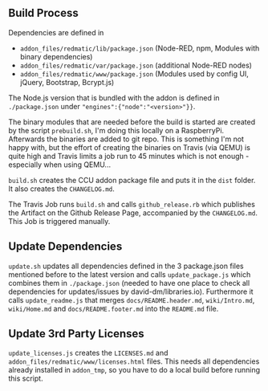 ## Build Process

Dependencies are defined in

* `addon_files/redmatic/lib/package.json` (Node-RED, npm, Modules with binary dependencies)
* `addon_files/redmatic/var/package.json` (additional Node-RED nodes)
* `addon_files/redmatic/www/package.json` (Modules used by config UI, jQuery, Bootstrap, Bcrypt.js)

The Node.js version that is bundled with the addon is defined in `./package.json` under 
`"engines":{"node":"<version>"}}`.

The binary modules that are needed before the build is started are created by the script `prebuild.sh`, I'm doing this
locally on a RaspberryPi. Afterwards the binaries are added to git repo. This is something I'm not happy with, but the
effort of creating the binaries on Travis (via QEMU) is quite high and Travis limits a job run to 45 minutes which is
not enough - especially when using QEMU...

`build.sh` creates the CCU addon package file and puts it in the `dist` folder. It also creates the `CHANGELOG.md`.

The Travis Job runs `build.sh` and calls `github_release.rb` which publishes the Artifact on the Github Release Page, 
accompanied by the `CHANGELOG.md`. This Job is triggered manually.


## Update Dependencies

`update.sh` updates all dependencies defined in the 3 package.json files mentioned before to the latest version and 
calls `update_package.js` which combines them in `./package.json` (needed to have one place to check all dependencies 
for updates/issues by david-dm/libraries.io). Furthermore it calls `update_readme.js` that merges 
`docs/README.header.md`, `wiki/Intro.md`, `wiki/Home.md` and `docs/README.footer.md` into the `README.md` file.


## Update 3rd Party Licenses

`update_licenses.js` creates the `LICENSES.md` and `addon_files/redmatic/www/licenses.html` files. This needs all
dependencies already installed in `addon_tmp`, so you have to do a local build before running this script.
